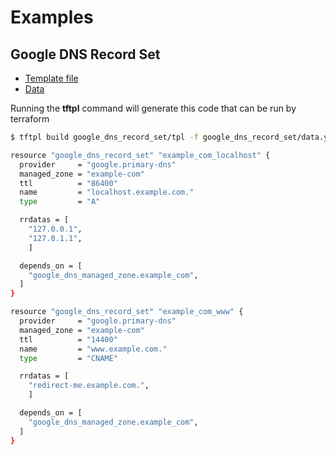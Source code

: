 Examples
========

Google DNS Record Set
---------------------

* [Template file](google_dns_record_set/tpl)
* [Data](google_dns_record_set/data.yml)

Running the **tftpl** command will generate this code that can be run by terraform

```bash
$ tftpl build google_dns_record_set/tpl -f google_dns_record_set/data.yml

resource "google_dns_record_set" "example_com_localhost" {
  provider     = "google.primary-dns"
  managed_zone = "example-com"
  ttl          = "86400"
  name         = "localhost.example.com."
  type         = "A"

  rrdatas = [
    "127.0.0.1",
    "127.0.1.1",
    ]

  depends_on = [
    "google_dns_managed_zone.example_com",
  ]
}

resource "google_dns_record_set" "example_com_www" {
  provider     = "google.primary-dns"
  managed_zone = "example-com"
  ttl          = "14400"
  name         = "www.example.com."
  type         = "CNAME"

  rrdatas = [
    "redirect-me.example.com.",
    ]

  depends_on = [
    "google_dns_managed_zone.example_com",
  ]
}
```